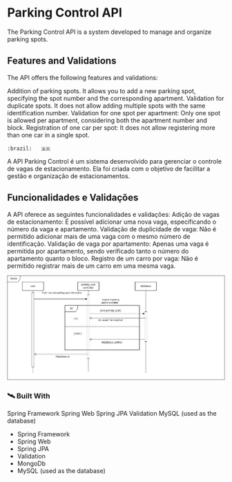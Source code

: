 

# Parking Control API
The Parking Control API is a system developed to manage and organize parking spots.

## Features and Validations
The API offers the following features and validations:

Addition of parking spots. It allows you to add a new parking spot, specifying the spot number and the corresponding apartment.
Validation for duplicate spots. It does not allow adding multiple spots with the same identification number.
Validation for one spot per apartment: Only one spot is allowed per apartment, considering both the apartment number and block.
Registration of one car per spot: It does not allow registering more than one car in a single spot.

    :brazil:   🇧🇷
A API Parking Control é um sistema desenvolvido para gerenciar o controle de
vagas de estacionamento. Ela foi criada com o objetivo de facilitar a gestão 
e organização de estacionamentos.

## Funcionalidades e Validações
A API oferece as seguintes funcionalidades e validações:
Adição de vagas de estacionamento: É possível adicionar uma nova vaga, especificando o número da vaga e  apartamento.
Validação de duplicidade de vaga: Não é permitido adicionar mais de uma vaga com o mesmo número de identificação.
Validação de vaga por apartamento: Apenas uma vaga é permitida por apartamento, sendo verificado tanto o número do apartamento quanto o bloco.
Registro de um carro por vaga: Não é permitido registrar mais de um carro em uma mesma vaga.

![Alt Text](/images/sequenceDiagram.drawio.png)

### 🛰️ Built With

Spring Framework
Spring Web
Spring JPA
Validation
MySQL (used as the database)

- Spring Framework
- Spring Web
- Spring JPA
- Validation
- MongoDb
- MySQL (used as the database)
